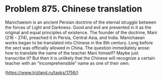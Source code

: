# Problem 875. Chinese translation

Manichaeism is an ancient Persian doctrine of the eternal struggle between the forces of Light and Darkness. Good and evil are presented in it as the original and equal principles of existence. The founder of the doctrine, Mani (216 - 274), preached it in Persia, Central Asia, and India. Manichaean works began to be translated into Chinese in the 8th century. Long before the sect was officially allowed in China. The question immediately arose: how to translate the name of the teacher Mani himself? Maybe just transcribe it? But then it is unlikely that the Chinese will recognize a certain teacher with an “incomprehensible” name as one of their own.

(https://www.trizland.ru/tasks/1756/)